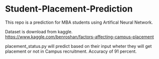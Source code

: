 # Student-Placement-Prediction

This repo is a prediction for MBA students using Artifical Neural Network.

Dataset is download from kaggle.
https://www.kaggle.com/benroshan/factors-affecting-campus-placement

placement_status.py will predict based on their input wheter they will get placement or not in Campus recruitment.
Accuracy of 91 percent.

